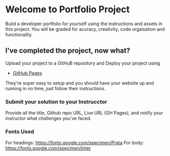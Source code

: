 
# Welcome to Portfolio Project

Build a developer portfolio for yourself using the instructions and assets in this project. You will be graded for acuracy, creativity, code orgaisation and functionality.

## I've completed the project, now what?

Upload your project to a GitHuB repository and Deploy your project using

- [GitHub Pages](https://pages.github.com/)

They're super easy to setup and you should have your website up and running in no time, just follow their instructions.

### Submit your solution to your Instrucctor

Provide all the title, Github repo URL, Live URL (GH Pages), and notify your instructor what challenges you've faced.

### Fonts Used

For headings: https://fonts.google.com/specimen/Prata
For body: https://fonts.google.com/specimen/Inter
